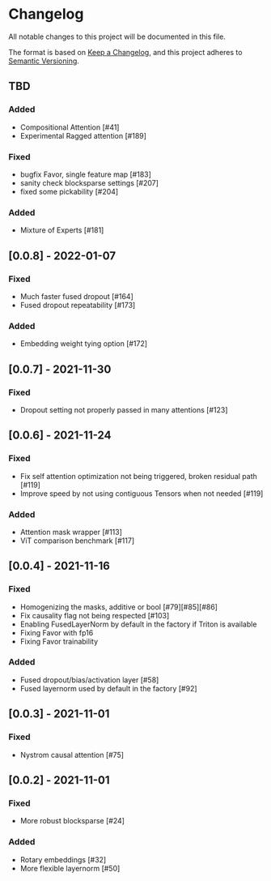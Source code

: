 # Changelog
All notable changes to this project will be documented in this file.

The format is based on [Keep a Changelog](https://keepachangelog.com/en/1.0.0/),
and this project adheres to [Semantic Versioning](https://semver.org/spec/v2.0.0.html).

## TBD
### Added
- Compositional Attention [#41]
- Experimental Ragged attention [#189]

### Fixed
- bugfix Favor, single feature map [#183]
- sanity check blocksparse settings [#207]
- fixed some pickability [#204]

### Added
- Mixture of Experts [#181]

## [0.0.8] - 2022-01-07
### Fixed
- Much faster fused dropout [#164]
- Fused dropout repeatability [#173]

### Added
- Embedding weight tying option [#172]

## [0.0.7] - 2021-11-30
### Fixed
- Dropout setting not properly passed in many attentions [#123]

## [0.0.6] - 2021-11-24
### Fixed
- Fix self attention optimization not being triggered, broken residual path [#119]
- Improve speed by not using contiguous Tensors when not needed [#119]

### Added
- Attention mask wrapper [#113]
- ViT comparison benchmark [#117]

## [0.0.4] - 2021-11-16
### Fixed
- Homogenizing the masks, additive or bool [#79][#85][#86]
- Fix causality flag not being respected [#103]
- Enabling FusedLayerNorm by default in the factory if Triton is available
- Fixing Favor with fp16
- Fixing Favor trainability

### Added
- Fused dropout/bias/activation layer [#58]
- Fused layernorm used by default in the factory [#92]


## [0.0.3] - 2021-11-01
### Fixed
- Nystrom causal attention [#75]


## [0.0.2] - 2021-11-01
### Fixed
- More robust blocksparse [#24]

### Added
- Rotary embeddings [#32]
- More flexible layernorm [#50]
